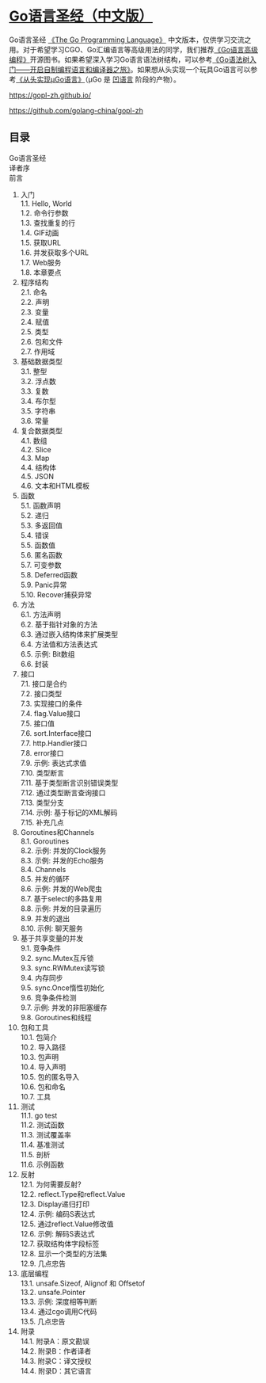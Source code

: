 # [Go语言圣经（中文版）](https://gopl-zh.github.io/#go%E8%AF%AD%E8%A8%80%E5%9C%A3%E7%BB%8F%E4%B8%AD%E6%96%87%E7%89%88)    
    
Go语言圣经 [《The Go Programming Language》](http://gopl.io/) 中文版本，仅供学习交流之用。对于希望学习CGO、Go汇编语言等高级用法的同学，我们推荐[《Go语言高级编程》](https://github.com/chai2010/advanced-go-programming-book)开源图书。如果希望深入学习Go语言语法树结构，可以参考[《Go语法树入门——开启自制编程语言和编译器之旅》](https://github.com/chai2010/go-ast-book)。如果想从头实现一个玩具Go语言可以参考[《从头实现µGo语言》](https://github.com/wa-lang/ugo-compiler-book)（µGo 是 [凹语言](https://wa-lang.org/) 阶段的产物）。    
    
    
    
https://gopl-zh.github.io/    
    
    
https://github.com/golang-china/gopl-zh    
    
    
## 目录    
Go语言圣经    
译者序    
前言    
1. 入门    
   1.1. Hello, World    
   1.2. 命令行参数    
   1.3. 查找重复的行    
   1.4. GIF动画    
   1.5. 获取URL    
   1.6. 并发获取多个URL    
   1.7. Web服务    
   1.8. 本章要点    
2. 程序结构    
   2.1. 命名    
   2.2. 声明    
   2.3. 变量    
   2.4. 赋值    
   2.5. 类型    
   2.6. 包和文件    
   2.7. 作用域    
3. 基础数据类型    
   3.1. 整型    
   3.2. 浮点数    
   3.3. 复数    
   3.4. 布尔型    
   3.5. 字符串    
   3.6. 常量    
4. 复合数据类型    
   4.1. 数组    
   4.2. Slice    
   4.3. Map    
   4.4. 结构体    
   4.5. JSON    
   4.6. 文本和HTML模板    
5. 函数    
   5.1. 函数声明    
   5.2. 递归    
   5.3. 多返回值    
   5.4. 错误    
   5.5. 函数值    
   5.6. 匿名函数    
   5.7. 可变参数    
   5.8. Deferred函数    
   5.9. Panic异常    
   5.10. Recover捕获异常    
6. 方法    
   6.1. 方法声明    
   6.2. 基于指针对象的方法    
   6.3. 通过嵌入结构体来扩展类型    
   6.4. 方法值和方法表达式    
   6.5. 示例: Bit数组    
   6.6. 封装    
7. 接口    
   7.1. 接口是合约    
   7.2. 接口类型    
   7.3. 实现接口的条件    
   7.4. flag.Value接口    
   7.5. 接口值    
   7.6. sort.Interface接口    
   7.7. http.Handler接口    
   7.8. error接口    
   7.9. 示例: 表达式求值    
   7.10. 类型断言    
   7.11. 基于类型断言识别错误类型    
   7.12. 通过类型断言查询接口    
   7.13. 类型分支    
   7.14. 示例: 基于标记的XML解码    
   7.15. 补充几点    
8. Goroutines和Channels    
   8.1. Goroutines    
   8.2. 示例: 并发的Clock服务    
   8.3. 示例: 并发的Echo服务    
   8.4. Channels    
   8.5. 并发的循环    
   8.6. 示例: 并发的Web爬虫    
   8.7. 基于select的多路复用    
   8.8. 示例: 并发的目录遍历    
   8.9. 并发的退出    
   8.10. 示例: 聊天服务    
9. 基于共享变量的并发    
   9.1. 竞争条件    
   9.2. sync.Mutex互斥锁    
   9.3. sync.RWMutex读写锁    
   9.4. 内存同步    
   9.5. sync.Once惰性初始化    
   9.6. 竞争条件检测    
   9.7. 示例: 并发的非阻塞缓存    
   9.8. Goroutines和线程    
10. 包和工具    
    10.1. 包简介    
    10.2. 导入路径    
    10.3. 包声明    
    10.4. 导入声明    
    10.5. 包的匿名导入    
    10.6. 包和命名    
    10.7. 工具    
11. 测试    
    11.1. go test    
    11.2. 测试函数    
    11.3. 测试覆盖率    
    11.4. 基准测试    
    11.5. 剖析    
    11.6. 示例函数    
12. 反射    
    12.1. 为何需要反射?    
    12.2. reflect.Type和reflect.Value    
    12.3. Display递归打印    
    12.4. 示例: 编码S表达式    
    12.5. 通过reflect.Value修改值    
    12.6. 示例: 解码S表达式    
    12.7. 获取结构体字段标签    
    12.8. 显示一个类型的方法集    
    12.9. 几点忠告    
13. 底层编程    
    13.1. unsafe.Sizeof, Alignof 和 Offsetof    
    13.2. unsafe.Pointer    
    13.3. 示例: 深度相等判断    
    13.4. 通过cgo调用C代码    
    13.5. 几点忠告    
14. 附录    
    14.1. 附录A：原文勘误    
    14.2. 附录B：作者译者    
    14.3. 附录C：译文授权    
    14.4. 附录D：其它语言    


